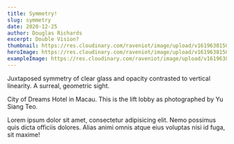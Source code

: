 ```yaml
---
title: Symmetry!
slug: symmetry
date: 2020-12-25
author: Douglas Richards
excerpt: Double Vision?
thumbnail: https://res.cloudinary.com/raveniot/image/upload/v1619638150/symmetry_afzqhu.jpg
heroImage: https://res.cloudinary.com/raveniot/image/upload/v1619638150/symmetry_afzqhu.jpg
exampleImage: https://res.cloudinary.com/raveniot/image/upload/v1619638150/symmetry_afzqhu.jpg
---
```


Juxtaposed symmetry of clear glass and opacity contrasted to vertical linearity. A surreal, geometric sight.

City of Dreams Hotel in Macau. This is the lift lobby as photographed by Yu Siang Teo.

Lorem ipsum dolor sit amet, consectetur adipisicing elit. Nemo possimus quis dicta officiis dolores. Alias animi omnis atque eius voluptas nisi id fuga, sit maxime!
